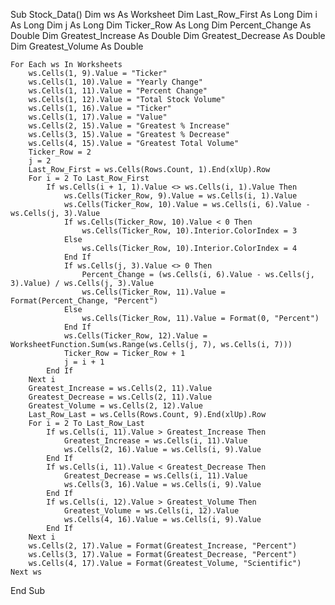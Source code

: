 Sub Stock_Data()
    Dim ws As Worksheet
    Dim Last_Row_First As Long
    Dim i As Long
    Dim j As Long
    Dim Ticker_Row As Long
    Dim Percent_Change As Double
    Dim Greatest_Increase As Double
    Dim Greatest_Decrease As Double
    Dim Greatest_Volume As Double
   
    For Each ws In Worksheets
        ws.Cells(1, 9).Value = "Ticker"
        ws.Cells(1, 10).Value = "Yearly Change"
        ws.Cells(1, 11).Value = "Percent Change"
        ws.Cells(1, 12).Value = "Total Stock Volume"
        ws.Cells(1, 16).Value = "Ticker"
        ws.Cells(1, 17).Value = "Value"
        ws.Cells(2, 15).Value = "Greatest % Increase"
        ws.Cells(3, 15).Value = "Greatest % Decrease"
        ws.Cells(4, 15).Value = "Greatest Total Volume"
        Ticker_Row = 2
        j = 2
        Last_Row_First = ws.Cells(Rows.Count, 1).End(xlUp).Row
        For i = 2 To Last_Row_First
            If ws.Cells(i + 1, 1).Value <> ws.Cells(i, 1).Value Then
                ws.Cells(Ticker_Row, 9).Value = ws.Cells(i, 1).Value
                ws.Cells(Ticker_Row, 10).Value = ws.Cells(i, 6).Value - ws.Cells(j, 3).Value
                If ws.Cells(Ticker_Row, 10).Value < 0 Then
                    ws.Cells(Ticker_Row, 10).Interior.ColorIndex = 3
                Else
                    ws.Cells(Ticker_Row, 10).Interior.ColorIndex = 4
                End If
                If ws.Cells(j, 3).Value <> 0 Then
                    Percent_Change = (ws.Cells(i, 6).Value - ws.Cells(j, 3).Value) / ws.Cells(j, 3).Value
                    ws.Cells(Ticker_Row, 11).Value = Format(Percent_Change, "Percent")
                Else
                    ws.Cells(Ticker_Row, 11).Value = Format(0, "Percent")
                End If
                ws.Cells(Ticker_Row, 12).Value = WorksheetFunction.Sum(ws.Range(ws.Cells(j, 7), ws.Cells(i, 7)))
                Ticker_Row = Ticker_Row + 1
                j = i + 1
            End If
        Next i
        Greatest_Increase = ws.Cells(2, 11).Value
        Greatest_Decrease = ws.Cells(2, 11).Value
        Greatest_Volume = ws.Cells(2, 12).Value
        Last_Row_Last = ws.Cells(Rows.Count, 9).End(xlUp).Row
        For i = 2 To Last_Row_Last
            If ws.Cells(i, 11).Value > Greatest_Increase Then
                Greatest_Increase = ws.Cells(i, 11).Value
                ws.Cells(2, 16).Value = ws.Cells(i, 9).Value
            End If
            If ws.Cells(i, 11).Value < Greatest_Decrease Then
                Greatest_Decrease = ws.Cells(i, 11).Value
                ws.Cells(3, 16).Value = ws.Cells(i, 9).Value
            End If
            If ws.Cells(i, 12).Value > Greatest_Volume Then
                Greatest_Volume = ws.Cells(i, 12).Value
                ws.Cells(4, 16).Value = ws.Cells(i, 9).Value
            End If
        Next i
        ws.Cells(2, 17).Value = Format(Greatest_Increase, "Percent")
        ws.Cells(3, 17).Value = Format(Greatest_Decrease, "Percent")
        ws.Cells(4, 17).Value = Format(Greatest_Volume, "Scientific")
    Next ws
End Sub
